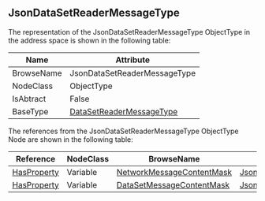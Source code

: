 <!-- objecttype -->
## JsonDataSetReaderMessageType

The representation of the JsonDataSetReaderMessageType ObjectType in the address space is shown in the following table:  

|Name|Attribute|
|---|---|
|BrowseName|JsonDataSetReaderMessageType|
|NodeClass|ObjectType|
|IsAbtract|False|
|BaseType|[DataSetReaderMessageType](../../../Part14/ObjectTypes/DataSetReaderMessageType/readme.md)|

The references from the JsonDataSetReaderMessageType ObjectType Node are shown in the following table:  

|Reference|NodeClass|BrowseName|DataType|TypeDefinition|ModellingRule|
|---|---|---|---|---|---|
|[HasProperty](../../../Part3/ReferenceTypes/HasProperty/readme.md)|Variable|[NetworkMessageContentMask](#NetworkMessageContentMask)|[JsonNetworkMessageContentMask](../../../Part14/DataTypes/JsonNetworkMessageContentMask/readme.md)|[PropertyType](../../Part5/VariableTypes/PropertyType/readme.md)|[Mandatory](../../Objects/Mandatory/readme.md)|
|[HasProperty](../../../Part3/ReferenceTypes/HasProperty/readme.md)|Variable|[DataSetMessageContentMask](#DataSetMessageContentMask)|[JsonDataSetMessageContentMask](../../../Part14/DataTypes/JsonDataSetMessageContentMask/readme.md)|[PropertyType](../../Part5/VariableTypes/PropertyType/readme.md)|[Mandatory](../../Objects/Mandatory/readme.md)|


